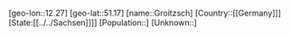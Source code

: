 ﻿---
location: [51.17,12.27]
type: City
tags:
- geo/City


SpocWebEntityId: 30587
isDeleted: false
confidential: public

---
[geo-lon::12.27]
[geo-lat::51.17]
[name::Groitzsch]
[Country::[[Germany]]]
[State:[[../../Sachsen]]]]
[Population::]
[Unknown::]

